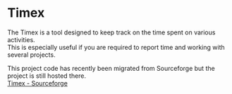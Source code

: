 # Timex
The Timex is a tool designed to keep track on the time spent on various activities.  
This is especially useful if you are required to report time and working with several projects.   

This project code has recently been migrated from Sourceforge but the project is still hosted there.  
[Timex - Sourceforge](https://sourceforge.net/projects/timex/)
